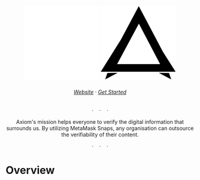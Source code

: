 <div align="center" id="logo">
 
![Axiom logo](assets/axiom_logo_light.svg#gh-dark-mode-only)
![Axiom logo](assets/axiom_logo_dark.svg#gh-light-mode-only)

</div>

<h6 align="center">
  <a href="https://vercel.com">Website</a>
  ·
  <a href="https://docs.vercel.com/">Get Started</a>
</h6>

<p align="center">· &nbsp&nbsp&nbsp· &nbsp&nbsp&nbsp·</p>

<p align="center">
Axiom's mission helps everyone to verify the digital information that surrounds us. By utilizing MetaMask Snaps, any organisation can outsource the verifiability of their content.
</p>

<p align="center">· &nbsp&nbsp&nbsp· &nbsp&nbsp&nbsp·</p>

# Overview

